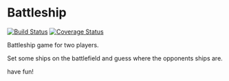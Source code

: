 # Battleship
[![Build Status](https://travis-ci.com/MatthReich/Battleship.svg?branch=marcelg1235-Test-patch)](https://travis-ci.com/MatthReich/Battleship)
[![Coverage Status](https://coveralls.io/repos/github/MatthReich/Battleship/badge.svg?branch=matthreich-controller-patch)](https://coveralls.io/github/MatthReich/Battleship?branch=matthreich-controller-patch)

Battleship game for two players.

Set some ships on the battlefield and guess where the opponents ships are.

have fun!

